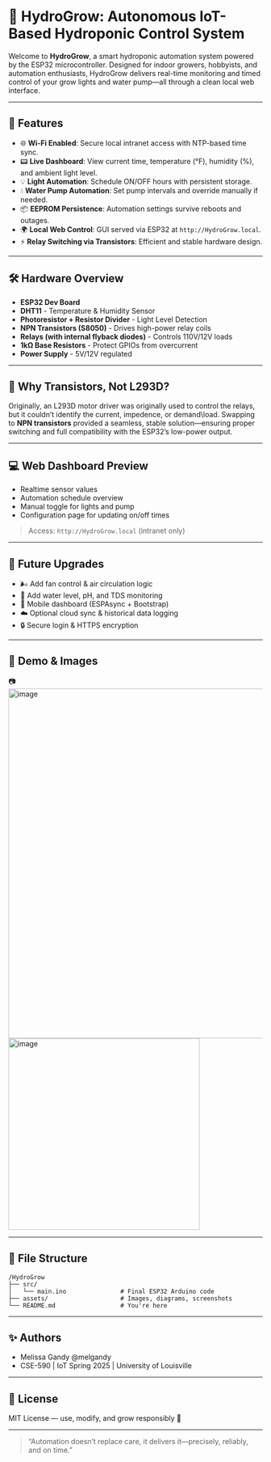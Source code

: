 
# 🌱 HydroGrow: Autonomous IoT-Based Hydroponic Control System

Welcome to **HydroGrow**, a smart hydroponic automation system powered by the ESP32 microcontroller. Designed for indoor growers, hobbyists, and automation enthusiasts, HydroGrow delivers real-time monitoring and timed control of your grow lights and water pump—all through a clean local web interface.

---

## 🔧 Features

- 🌐 **Wi-Fi Enabled**: Secure local intranet access with NTP-based time sync.
- 📟 **Live Dashboard**: View current time, temperature (°F), humidity (%), and ambient light level.
- 💡 **Light Automation**: Schedule ON/OFF hours with persistent storage.
- 💧 **Water Pump Automation**: Set pump intervals and override manually if needed.
- 📦 **EEPROM Persistence**: Automation settings survive reboots and outages.
- 🌍 **Local Web Control**: GUI served via ESP32 at `http://HydroGrow.local`.
- ⚡ **Relay Switching via Transistors**: Efficient and stable hardware design.

---

## 🛠️ Hardware Overview

- **ESP32 Dev Board**
- **DHT11** - Temperature & Humidity Sensor
- **Photoresistor + Resistor Divider** - Light Level Detection
- **NPN Transistors (S8050)** - Drives high-power relay coils
- **Relays (with internal flyback diodes)** - Controls 110V/12V loads
- **1kΩ Base Resistors** - Protect GPIOs from overcurrent
- **Power Supply** - 5V/12V regulated

---

## 🧠 Why Transistors, Not L293D?

Originally, an L293D motor driver was originally used to control the relays, but it couldn’t identify the current, impedence, or demand\load. Swapping to **NPN transistors** provided a seamless, stable solution—ensuring proper switching and full compatibility with the ESP32’s low-power output.

---

## 💻 Web Dashboard Preview

- Realtime sensor values
- Automation schedule overview
- Manual toggle for lights and pump
- Configuration page for updating on/off times

> Access: `http://HydroGrow.local` (intranet only)

---

## 🚀 Future Upgrades

- 🌬️ Add fan control & air circulation logic
- 🌊 Add water level, pH, and TDS monitoring
- 📲 Mobile dashboard (ESPAsync + Bootstrap)
- ☁️ Optional cloud sync & historical data logging
- 🔒 Secure login & HTTPS encryption

---

## 📸 Demo & Images

📷 <img width="692" alt="image" src="https://github.com/user-attachments/assets/c420e211-8efb-4c61-8ce9-c410cb35e858" />
<img width="379" alt="image" src="https://github.com/user-attachments/assets/d1e1354d-96f9-4c35-a1c8-74a2759bf347" />

---

## 📁 File Structure

```
/HydroGrow
├── src/
│   └── main.ino               # Final ESP32 Arduino code
├── assets/                    # Images, diagrams, screenshots
└── README.md                  # You're here
```

---

## ✨ Authors

- Melissa Gandy @melgandy  
- CSE-590 | IoT Spring 2025 | University of Louisville

---

## 📝 License

MIT License — use, modify, and grow responsibly 🌿

---

> “Automation doesn’t replace care, it delivers it—precisely, reliably, and on time.”
